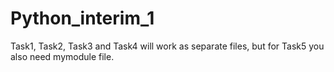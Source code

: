 # Python_interim_1

Task1, Task2, Task3 and Task4 will work as separate files, but for Task5 you also need mymodule file.
